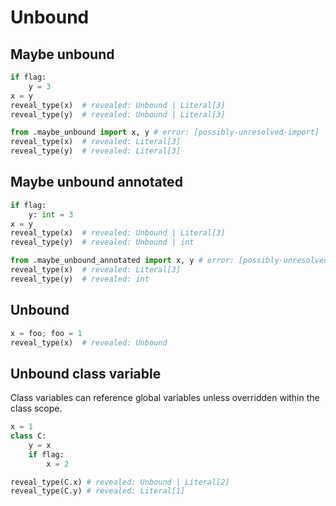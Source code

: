# Unbound

## Maybe unbound

```py path=package/maybe_unbound.py
if flag:
    y = 3
x = y
reveal_type(x)  # revealed: Unbound | Literal[3]
reveal_type(y)  # revealed: Unbound | Literal[3]
```

```py path=package/public.py
from .maybe_unbound import x, y # error: [possibly-unresolved-import]
reveal_type(x)  # revealed: Literal[3]
reveal_type(y)  # revealed: Literal[3]
```

## Maybe unbound annotated

```py path=package/maybe_unbound_annotated.py
if flag:
    y: int = 3
x = y
reveal_type(x)  # revealed: Unbound | Literal[3]
reveal_type(y)  # revealed: Unbound | int
```

```py path=package/public.py
from .maybe_unbound_annotated import x, y # error: [possibly-unresolved-import]
reveal_type(x)  # revealed: Literal[3]
reveal_type(y)  # revealed: int
```

## Unbound

```py path=unbound/
x = foo; foo = 1
reveal_type(x)  # revealed: Unbound
```

## Unbound class variable

Class variables can reference global variables unless overridden within the class scope.

```py
x = 1
class C:
    y = x
    if flag:
        x = 2

reveal_type(C.x) # revealed: Unbound | Literal[2]
reveal_type(C.y) # revealed: Literal[1]
```
